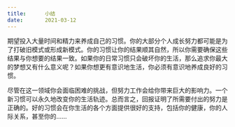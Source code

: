 ```yaml
---
title:      小结
date:       2021-03-12
---
```


期望投入大量时间和精力来养成自己的习惯。你的大部分个人成长努力都可能是为了打破旧模式或形成新模式。你的习惯让你的结果顺其自然，所以你需要确保这些结果与你想要的结果一致。如果你的日常习惯只会破坏你的生活，那么追求你最大的梦想又有什么意义呢？如果你想更有意识地生活，你必须有意识地养成良好的习惯。

尽管在这一领域你会面临困难的挑战，但努力工作会给你带来巨大的影响力。一个新习惯可以永久地改变你的生活轨迹。总而言之，回报证明了所需要付出的努力是正确的。好的习惯会在你生活的各个方面提供很好的支持，包括你的健康，你的人际关系，甚至你的……